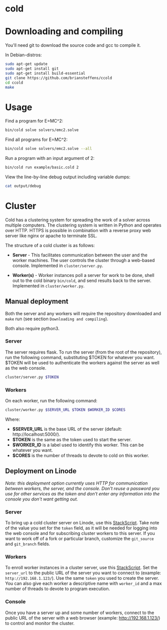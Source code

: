 cold
====

# Downloading and compiling

You'll need git to download the source code and gcc to compile it.

In Debian-distros:

```bash
sudo apt-get update
sudo apt-get install git
sudo apt-get install build-essential
git clone https://github.com/briansteffens/ccold
cd ccold
make
```

# Usage

Find a program for E=MC^2:

```bash
bin/cold solve solvers/emc2.solve
```

Find all programs for E=MC^2:

```bash
bin/cold solve solvers/emc2.solve --all
```

Run a program with an input argument of 2:

```bash
bin/cold run example/basic.cold 2
```

View the line-by-line debug output including variable dumps:

```bash
cat output/debug
```

# Cluster

Cold has a clustering system for spreading the work of a solver across multiple
computers. The clustering system is written in Python and operates over HTTP.
HTTPS is possible in combination with a reverse proxy web server like nginx or
apache to terminate SSL.

The structure of a cold cluster is as follows:

- **Server** - This facilitates communication between the user and the
  worker machines. The user controls the cluster through a web-based console.
  Implemented in `cluster/server.py`.

- **Worker(s)** - Worker instances poll a server for work to be done, shell out
  to the cold binary `bin/cold`, and send results back to the server.
  Implemented in `cluster/worker.py`.

## Manual deployment

Both the server and any workers will require the repository downloaded and
`make` run (see section `Downloading and compiling`).

Both also require python3.

### Server

The server requires flask. To run the server (from the root of the repository),
run the following command, substituting $TOKEN for whatever you want. $TOKEN
will be used to authenticate the workers against the server as well as the
web console.

```bash
cluster/server.py $TOKEN
```

### Workers

On each worker, run the following command:

```bash
cluster/worker.py $SERVER_URL $TOKEN $WORKER_ID $CORES
```

Where:

- **$SERVER_URL** is the base URL of the server
  (default: http://localhost:5000/).
- **$TOKEN** is the same as the token used to start the server.
- **$WORKER_ID** is a label used to identify this worker. This can be whatever
  you want.
- **$CORES** is the number of threads to devote to cold on this worker.

## Deployment on Linode

*Note: this deployment option currently uses HTTP for communication between
workers, the server, and the console. Don't reuse a password you use for other
services as the token and don't enter any information into the console you
don't want getting out.*

### Server

To bring up a cold cluster server on Linode, use this
[StackScript](https://www.linode.com/stackscripts/view/19184). Take note of the
value you set for the `token` field, as it will be needed for logging into the
web console and for subscribing cluster workers to this server. If you want to
work off of a fork or particular branch, customize the `git_source` and
`git_branch` fields.

### Workers

To enroll worker instances in a cluster server, use this
[StackScript](https://www.linode.com/stackscripts/view/19130). Set the
`server_url` to the public URL of the server you want to connect to
(example: `http://192.168.1.123/`). Use the same `token` you used to create the
server. You can also give each worker a descriptive name with `worker_id` and
a max number of threads to devote to program execution.

### Console

Once you have a server up and some number of workers, connect to the public
URL of the server with a web browser (example: http://192.168.1.123/) to
control and monitor the cluster.
